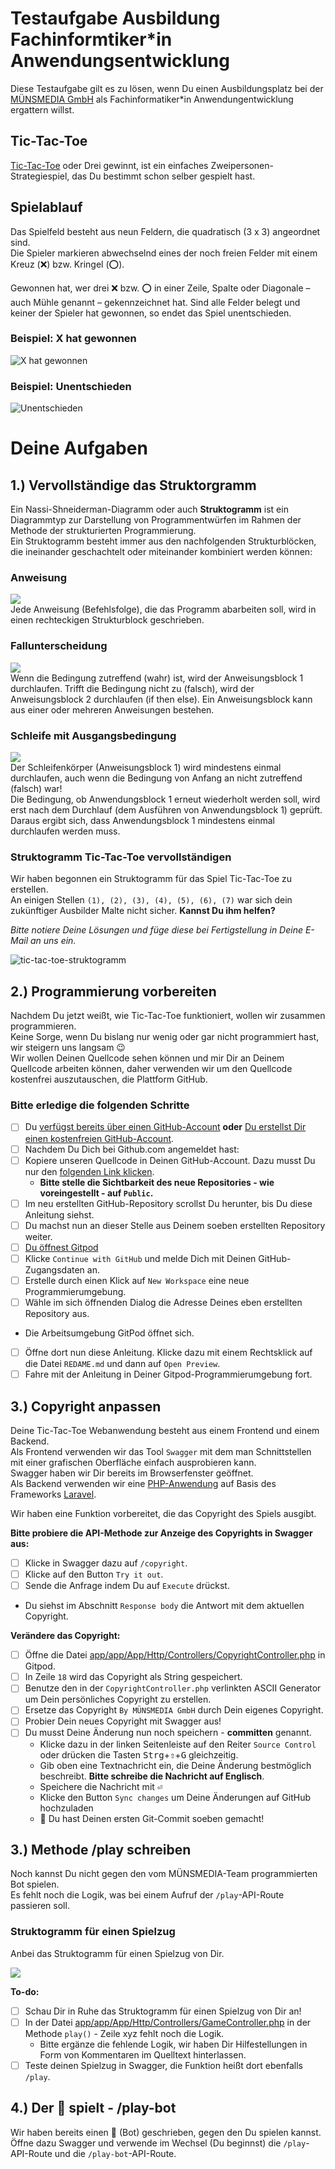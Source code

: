 # Testaufgabe Ausbildung Fachinformtiker*in Anwendungsentwicklung
Diese Testaufgabe gilt es zu lösen, wenn Du einen Ausbildungsplatz bei der [MÜNSMEDIA GmbH](https://muensmedia.de) als Fachinformatiker*in Anwendungentwicklung ergattern willst.  
  
## Tic-Tac-Toe
[Tic-Tac-Toe](https://de.wikipedia.org/wiki/Tic-Tac-Toe) oder Drei gewinnt, ist ein einfaches Zweipersonen-Strategiespiel, das Du bestimmt schon selber gespielt hast.

## Spielablauf
Das Spielfeld besteht aus neun Feldern, die quadratisch (3 x 3) angeordnet sind.  
Die Spieler markieren abwechselnd eines der noch freien Felder mit einem Kreuz (:x:) bzw. Kringel (:o:).

Gewonnen hat, wer drei :x: bzw. :o: in einer Zeile, Spalte oder Diagonale – auch Mühle genannt – gekennzeichnet hat. Sind alle Felder belegt und keiner der Spieler hat gewonnen, so endet das Spiel unentschieden.

### Beispiel: X hat gewonnen
![X hat gewonnen](https://wikimedia.org/api/rest_v1/media/math/render/svg/595038905e2e65568a90ec43d36a9c2a537c1d0a)

### Beispiel: Unentschieden
![Unentschieden](https://wikimedia.org/api/rest_v1/media/math/render/svg/5ba8a4fc55e4259c807ef326b28088e6e46d5e42)

# Deine Aufgaben

## 1.) Vervollständige das Struktorgramm
Ein Nassi-Shneiderman-Diagramm oder auch **Struktogramm** ist ein Diagrammtyp zur Darstellung von Programmentwürfen im Rahmen der Methode der strukturierten Programmierung.  
Ein Struktogramm besteht immer aus den nachfolgenden Strukturblöcken, die ineinander geschachtelt oder miteinander kombiniert werden können:
### Anweisung
![](https://upload.wikimedia.org/wikipedia/commons/1/1e/LineareAnw.png)  
Jede Anweisung (Befehlsfolge), die das Programm abarbeiten soll, wird in einen rechteckigen Strukturblock geschrieben.
### Fallunterscheidung
![](https://upload.wikimedia.org/wikipedia/commons/7/73/ZweifAusw.png)  
Wenn die Bedingung zutreffend (wahr) ist, wird der Anweisungsblock 1 durchlaufen.
Trifft die Bedingung nicht zu (falsch), wird der Anweisungsblock 2 durchlaufen (if then else). Ein Anweisungsblock kann aus einer oder mehreren Anweisungen bestehen.
### Schleife mit Ausgangsbedingung
![](https://upload.wikimedia.org/wikipedia/commons/d/da/FussgesteuerteSchleife.png)  
Der Schleifenkörper (Anweisungsblock 1) wird mindestens einmal durchlaufen, auch wenn die Bedingung von Anfang an nicht zutreffend (falsch) war!  
Die Bedingung, ob Anwendungsblock 1 erneut wiederholt werden soll, wird erst nach dem Durchlauf (dem Ausführen von Anwendungsblock 1) geprüft. Daraus ergibt sich, dass Anwendungsblock 1 mindestens einmal durchlaufen werden muss.

### Struktogramm Tic-Tac-Toe vervollständigen
Wir haben begonnen ein Struktogramm für das Spiel Tic-Tac-Toe zu erstellen.  
An einigen Stellen `(1), (2), (3), (4), (5), (6), (7)` war sich dein zukünftiger Ausbilder Malte nicht sicher. **Kannst Du ihm helfen?**

*Bitte notiere Deine Lösungen und füge diese bei Fertigstellung in Deine E-Mail an uns ein.*

![tic-tac-toe-struktogramm](./docs/tic-tac-toe-struktogramm.jpg)

## 2.) Programmierung vorbereiten
Nachdem Du jetzt weißt, wie Tic-Tac-Toe funktioniert, wollen wir zusammen programmieren.  
Keine Sorge, wenn Du bislang nur wenig oder gar nicht programmiert hast, wir steigern uns langsam 😉  
Wir wollen Deinen Quellcode sehen können und mir Dir an Deinem Quellcode arbeiten können, daher verwenden wir um den Quellcode kostenfrei auszutauschen, die Plattform GitHub.

### Bitte erledige die folgenden Schritte
- [ ] Du [verfügst bereits über einen GitHub-Account](https://github.com/login) **oder** [Du erstellst Dir einen kostenfreien GitHub-Account](https://github.com/join).
- [ ] Nachdem Du Dich bei Github.com angemeldet hast:
- [ ] Kopiere unseren Quellcode in Deinen GitHub-Account. Dazu musst Du nur den [folgenden Link klicken](https://github.com/gitpod-io/template-php-laravel-mysql/generate).
  - **Bitte stelle die Sichtbarkeit des neue Repositories - wie voreingestellt - auf `Public`.**
- [ ] Im neu erstellten GitHub-Repository scrollst Du herunter, bis Du diese Anleitung siehst.
- [ ] Du machst nun an dieser Stelle aus Deinem soeben erstellten Repository weiter.
- [ ] [Du öffnest Gitpod](https://gitpod.io/)
- [ ] Klicke `Continue with GitHub` und melde Dich mit Deinen GitHub-Zugangsdaten an.
- [ ] Erstelle durch einen Klick auf `New Workspace` eine neue Programmierumgebung.
- [ ] Wähle im sich öffnenden Dialog die Adresse Deines eben erstellten Repository aus.
- Die Arbeitsumgebung GitPod öffnet sich.
- [ ] Öffne dort nun diese Anleitung. Klicke dazu mit einem Rechtsklick auf die Datei `REDAME.md` und dann auf `Open Preview`.
- [ ] Fahre mit der Anleitung in Deiner Gitpod-Programmierumgebung fort.

## 3.) Copyright anpassen
Deine Tic-Tac-Toe Webanwendung besteht aus einem Frontend und einem Backend.  
Als Frontend verwenden wir das Tool `Swagger` mit dem man Schnittstellen mit einer grafischen Oberfläche einfach ausprobieren kann.  
Swagger haben wir Dir bereits im Browserfenster geöffnet.  
Als Backend verwenden wir eine [PHP-Anwendung](https://www.php.net/manual/en/) auf Basis des Frameworks [Laravel](https://laravel.com/docs/9.x).  

Wir haben eine Funktion vorbereitet, die das Copyright des Spiels ausgibt.

**Bitte probiere die API-Methode zur Anzeige des Copyrights in Swagger aus:**
- [ ] Klicke in Swagger dazu auf `/copyright`.
- [ ] Klicke auf den Button `Try it out`.
- [ ] Sende die Anfrage indem Du auf `Execute` drückst.
- Du siehst im Abschnitt `Response body` die Antwort mit dem aktuellen Copyright.

**Verändere das Copyright:**  
- [ ] Öffne die Datei [app/app/App/Http/Controllers/CopyrightController.php](app/app/App/Http/Controllers/CopyrightController.php) in Gitpod.
- [ ] In Zeile `18` wird das Copyright als String gespeichert.
- [ ] Benutze den in der `CopyrightController.php` verlinkten ASCII Generator um Dein persönliches Copyright zu erstellen.
- [ ] Ersetze das Copyright `By MÜNSMEDIA GmbH` durch Dein eigenes Copyright.
- [ ] Probier Dein neues Copyright mit Swagger aus!
- [ ] Du musst Deine Änderung nun noch speichern - **committen** genannt.
  - Klicke dazu in der linken Seitenleiste auf den Reiter `Source Control` oder drücken die Tasten <kbd>Strg</kbd>+<kbd>⇧</kbd>+<kbd>G</kbd> gleichzeitig.
  - Gib oben eine Textnachricht ein, die Deine Änderung bestmöglich beschreibt. **Bitte schreibe die Nachricht auf Englisch**.
  - Speichere die Nachricht mit <kbd>⏎</kbd>
  - Klicke den Button `Sync changes` um Deine Änderungen auf GitHub hochzuladen
  - 🎉 Du hast Deinen ersten Git-Commit soeben gemacht!

## 3.) Methode /play schreiben
Noch kannst Du nicht gegen den vom MÜNSMEDIA-Team programmierten Bot spielen.  
Es fehlt noch die Logik, was bei einem Aufruf der `/play`-API-Route passieren soll.

### Struktogramm für einen Spielzug
Anbei das Struktogramm für einen Spielzug von Dir.

![](./docs/struktogramm-spielzug.jpg)

**To-do:**
- [ ] Schau Dir in Ruhe das Struktogramm für einen Spielzug von Dir an!
- [ ] In der Datei [app/app/App/Http/Controllers/GameController.php](app/app/App/Http/Controllers/GameController.php) in der Methode `play()` - Zeile xyz fehlt noch die Logik.
  - Bitte ergänze die fehlende Logik, wir haben Dir Hilfestellungen in Form von Kommentaren im Quelltext hinterlassen.
- [ ] Teste deinen Spielzug in Swagger, die Funktion heißt dort ebenfalls `/play`.

## 4.) Der 🤖 spielt - /play-bot
Wir haben bereits einen 🤖 (Bot) geschrieben, gegen den Du spielen kannst.  
Öffne dazu Swagger und verwende im Wechsel (Du beginnst) die `/play`-API-Route und die `/play-bot`-API-Route.